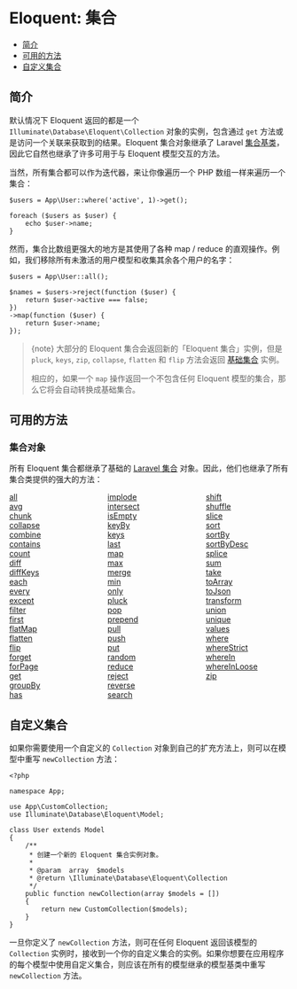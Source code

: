 # Eloquent: 集合

- [简介](#introduction)
- [可用的方法](#available-methods)
- [自定义集合](#custom-collections)

<a name="introduction"></a>
## 简介

默认情况下 Eloquent 返回的都是一个 `Illuminate\Database\Eloquent\Collection` 对象的实例，包含通过 `get` 方法或是访问一个关联来获取到的结果。Eloquent 集合对象继承了 Laravel [集合基类](/docs/{{version}}/collections)，因此它自然也继承了许多可用于与 Eloquent 模型交互的方法。

当然，所有集合都可以作为迭代器，来让你像遍历一个 PHP 数组一样来遍历一个集合：

    $users = App\User::where('active', 1)->get();

    foreach ($users as $user) {
        echo $user->name;
    }

然而，集合比数组更强大的地方是其使用了各种 map / reduce 的直观操作。例如，我们移除所有未激活的用户模型和收集其余各个用户的名字：

    $users = App\User::all();

    $names = $users->reject(function ($user) {
        return $user->active === false;
    })
    ->map(function ($user) {
        return $user->name;
    });

> {note} 大部分的 Eloquent 集合会返回新的「Eloquent 集合」实例，但是 `pluck`, `keys`, `zip`, `collapse`, `flatten` 和 `flip` 方法会返回 [基础集合](/docs/{{version}}/collections) 实例。
> 
> 相应的，如果一个 `map` 操作返回一个不包含任何 Eloquent 模型的集合，那么它将会自动转换成基础集合。


<a name="available-methods"></a>
## 可用的方法

### 集合对象

所有 Eloquent 集合都继承了基础的 [Laravel 集合](/docs/{{version}}/collections) 对象。因此，他们也继承了所有集合类提供的强大的方法：

<style>
    #collection-method-list > p {
        column-count: 3; -moz-column-count: 3; -webkit-column-count: 3;
        column-gap: 2em; -moz-column-gap: 2em; -webkit-column-gap: 2em;
    }

    #collection-method-list a {
        display: block;
    }
</style>

<div id="collection-method-list" markdown="1">

[all](/docs/{{version}}/collections#method-all)
[avg](/docs/{{version}}/collections#method-avg)
[chunk](/docs/{{version}}/collections#method-chunk)
[collapse](/docs/{{version}}/collections#method-collapse)
[combine](/docs/{{version}}/collections#method-combine)
[contains](/docs/{{version}}/collections#method-contains)
[count](/docs/{{version}}/collections#method-count)
[diff](/docs/{{version}}/collections#method-diff)
[diffKeys](/docs/{{version}}/collections#method-diffkeys)
[each](/docs/{{version}}/collections#method-each)
[every](/docs/{{version}}/collections#method-every)
[except](/docs/{{version}}/collections#method-except)
[filter](/docs/{{version}}/collections#method-filter)
[first](/docs/{{version}}/collections#method-first)
[flatMap](/docs/{{version}}/collections#method-flatmap)
[flatten](/docs/{{version}}/collections#method-flatten)
[flip](/docs/{{version}}/collections#method-flip)
[forget](/docs/{{version}}/collections#method-forget)
[forPage](/docs/{{version}}/collections#method-forpage)
[get](/docs/{{version}}/collections#method-get)
[groupBy](/docs/{{version}}/collections#method-groupby)
[has](/docs/{{version}}/collections#method-has)
[implode](/docs/{{version}}/collections#method-implode)
[intersect](/docs/{{version}}/collections#method-intersect)
[isEmpty](/docs/{{version}}/collections#method-isempty)
[keyBy](/docs/{{version}}/collections#method-keyby)
[keys](/docs/{{version}}/collections#method-keys)
[last](/docs/{{version}}/collections#method-last)
[map](/docs/{{version}}/collections#method-map)
[max](/docs/{{version}}/collections#method-max)
[merge](/docs/{{version}}/collections#method-merge)
[min](/docs/{{version}}/collections#method-min)
[only](/docs/{{version}}/collections#method-only)
[pluck](/docs/{{version}}/collections#method-pluck)
[pop](/docs/{{version}}/collections#method-pop)
[prepend](/docs/{{version}}/collections#method-prepend)
[pull](/docs/{{version}}/collections#method-pull)
[push](/docs/{{version}}/collections#method-push)
[put](/docs/{{version}}/collections#method-put)
[random](/docs/{{version}}/collections#method-random)
[reduce](/docs/{{version}}/collections#method-reduce)
[reject](/docs/{{version}}/collections#method-reject)
[reverse](/docs/{{version}}/collections#method-reverse)
[search](/docs/{{version}}/collections#method-search)
[shift](/docs/{{version}}/collections#method-shift)
[shuffle](/docs/{{version}}/collections#method-shuffle)
[slice](/docs/{{version}}/collections#method-slice)
[sort](/docs/{{version}}/collections#method-sort)
[sortBy](/docs/{{version}}/collections#method-sortby)
[sortByDesc](/docs/{{version}}/collections#method-sortbydesc)
[splice](/docs/{{version}}/collections#method-splice)
[sum](/docs/{{version}}/collections#method-sum)
[take](/docs/{{version}}/collections#method-take)
[toArray](/docs/{{version}}/collections#method-toarray)
[toJson](/docs/{{version}}/collections#method-tojson)
[transform](/docs/{{version}}/collections#method-transform)
[union](/docs/{{version}}/collections#method-union)
[unique](/docs/{{version}}/collections#method-unique)
[values](/docs/{{version}}/collections#method-values)
[where](/docs/{{version}}/collections#method-where)
[whereStrict](/docs/{{version}}/collections#method-wherestrict)
[whereIn](/docs/{{version}}/collections#method-wherein)
[whereInLoose](/docs/{{version}}/collections#method-whereinloose)
[zip](/docs/{{version}}/collections#method-zip)

</div>

<a name="custom-collections"></a>
## 自定义集合


如果你需要使用一个自定义的 `Collection` 对象到自己的扩充方法上，则可以在模型中重写 `newCollection` 方法：

    <?php

    namespace App;

    use App\CustomCollection;
    use Illuminate\Database\Eloquent\Model;

    class User extends Model
    {
        /**
         * 创建一个新的 Eloquent 集合实例对象。
         *
         * @param  array  $models
         * @return \Illuminate\Database\Eloquent\Collection
         */
        public function newCollection(array $models = [])
        {
            return new CustomCollection($models);
        }
    }


一旦你定义了 `newCollection` 方法，则可在任何 Eloquent 返回该模型的 `Collection` 实例时，接收到一个你的自定义集合的实例。如果你想要在应用程序的每个模型中使用自定义集合，则应该在所有的模型继承的模型基类中重写 `newCollection` 方法。
